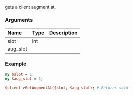 gets a client augment at.
### Arguments
**Name**|**Type**|**Description**
:---|:---|:---
slot|int|
aug_slot||

### Example

```perl
my $slot = 1;
my $aug_slot = 1;

$client->GetAugmentAt($slot, $aug_slot); # Returns void
```